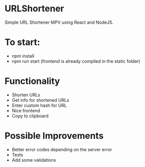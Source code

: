 # URLShortener


Simple URL Shortener MPV using React and NodeJS.


# To start:
* npm install
* npm run start (frontend is already compiled in the static folder)


# Functionality
* Shorten URLs
* Get info for shortened URLs
* Enter custom hash for URL
* Nice frontend
* Copy to clipboard

# Possible Improvements
* Better error codes depending on the server error
* Tests
* Add some validations